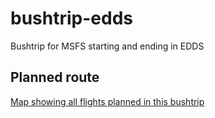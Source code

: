 # bushtrip-edds
 Bushtrip for MSFS starting and ending in EDDS
 
 
 ## Planned route
 [Map showing all flights planned in this bushtrip](trips.png)
